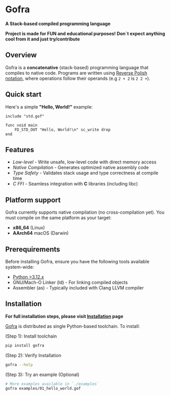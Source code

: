 # Gofra

**A Stack-based compiled programming language**

**Project is made for FUN and educational purposes! Don`t expect anything cool from it and just try/contribute**

## Overview
Gofra is a **concatenative** (stack-based) programming language that compiles to native code. 
Programs are written using [Reverse Polish notation](https://en.wikipedia.org/wiki/Reverse_Polish_notation), where operations follow their operands (e.g `2 + 2` is `2 2 +`).

## Quick start

Here's a simple **"Hello, World!"** example:
```gofra
include "std.gof"

func void main
    FD_STD_OUT "Hello, World!\n" sc_write drop
end
```

## Features
- *Low-level* - Write unsafe, low-level code with direct memory access
- *Native Compilation* - Generates optimized native assembly code
- *Type Safety* - Validates stack usage and type correctness at compile time
- *C FFI* - Seamless integration with **C** libraries (including libc)

## Platform support
Gofra currently supports native compilation (no cross-compilation yet). You must compile on the same platform as your target:

- **x86_64** (Linux)
- **AArch64** macOS (Darwin)

## Prerequirements

Before installing Gofra, ensure you have the following tools available system-wide:

- [Python >3.12.x](https://www.python.org)
- GNU/Mach-O Linker (ld) - For linking compiled objects
- Assembler (as) - Typically included with Clang LLVM compiler

## Installation

**For full installation steps, please visit [Installation](./installation.md) page**

[Gofra](https://github.com/kirillzhosul/gofra) is distributed as single Python-based toolchain. To install:

(Step 1): Install toolchain
```bash
pip install gofra
```
(Step 2): Verify Installation
```bash
gofra --help
```
(Step 3): Try an example (Optional)
```bash
# More examples available in `./examples`
gofra examples/01_hello_world.gof
```

